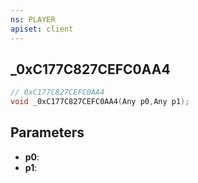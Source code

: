 ```yaml
---
ns: PLAYER
apiset: client
---
```

## _0xC177C827CEFC0AA4

```c
// 0xC177C827CEFC0AA4
void _0xC177C827CEFC0AA4(Any p0,Any p1);
```


## Parameters
* **p0**:
* **p1**: